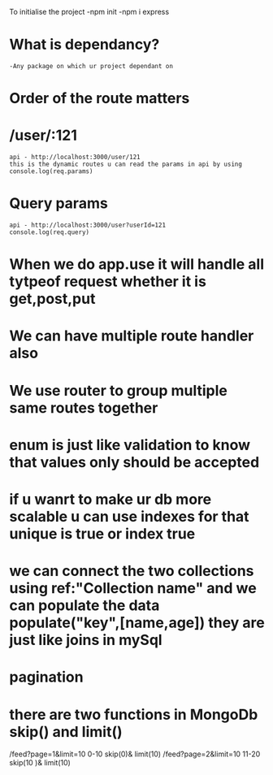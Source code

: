 To initialise the project
-npm init
-npm i express

# What is dependancy?

    -Any package on which ur project dependant on

# Order of the route matters

# /user/:121

    api - http://localhost:3000/user/121
    this is the dynamic routes u can read the params in api by using console.log(req.params)

# Query params

    api - http://localhost:3000/user?userId=121
    console.log(req.query)

# When we do app.use it will handle all tytpeof request whether it is get,post,put

# We can have multiple route handler also

# We use router to group multiple same routes together
# enum is just like validation to know that values only should be accepted
# if u wanrt to make ur db more scalable u can use indexes for that unique is true or index true

# we can connect the two collections using ref:"Collection name" and we can populate the data populate("key",[name,age])  they are just like joins in mySql

# pagination
# there are two functions in MongoDb skip() and limit()
/feed?page=1&limit=10   0-10 skip(0)& limit(10)
/feed?page=2&limit=10   11-20 skip(10 )& limit(10)



